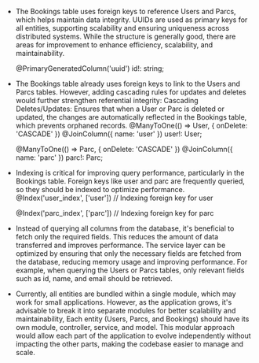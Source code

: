 
 - The Bookings table uses foreign keys to reference Users and Parcs, which helps maintain data integrity.
  UUIDs are used as primary keys for all entities, supporting scalability and ensuring uniqueness across distributed systems.
  While the structure is generally good, there are areas for improvement to enhance efficiency, scalability, and maintainability.

   @PrimaryGeneratedColumn('uuid')
   id!: string;

   
 - The Bookings table already uses foreign keys to link to the Users and Parcs tables. However, adding cascading rules for updates and deletes would further strengthen referential integrity:
   Cascading Deletes/Updates: Ensures that when a User or Parc is deleted or updated, the changes are automatically reflected in the Bookings table, which prevents orphaned records.
    @ManyToOne(() => User, { onDelete: 'CASCADE' })
    @JoinColumn({ name: 'user' })
    user!: User;

    @ManyToOne(() => Parc, { onDelete: 'CASCADE' })
    @JoinColumn({ name: 'parc' })
    parc!: Parc;


 - Indexing is critical for improving query performance, particularly in the Bookings table. Foreign keys like user and parc are frequently queried, so they should be indexed to optimize performance.
   @Index('user_index', ['user'])  // Indexing foreign key for user
 
   @Index('parc_index', ['parc'])  // Indexing foreign key for parc 


 - Instead of querying all columns from the database, it's beneficial to fetch only the required fields. This reduces the amount of data transferred and improves performance.
   The service layer can be optimized by ensuring that only the necessary fields are fetched from the database, reducing memory usage and improving performance. For example, when querying the Users or Parcs tables, only relevant fields such as id, name, and email should be retrieved.
 
 - Currently, all entities are bundled within a single module, which may work for small applications. However, as the application grows, it's advisable to break it into separate modules for better scalability and maintainability, 
   Each entity (Users, Parcs, and Bookings) should have its own module, controller, service, and model. This modular approach would allow each part of the application to evolve independently without impacting the other parts, making the codebase easier to manage and scale.

